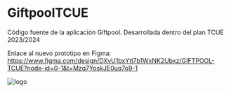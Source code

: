 # GiftpoolTCUE
Código fuente de la aplicación Giftpool. Desarrollada dentro del plan TCUE 2023/2024 

Enlace al nuevo prototipo en Figma: https://www.figma.com/design/DXvU1bxYtI7b1WxNK2Ubxz/GIFTPOOL-TCUE?node-id=0-1&t=Mzq7YoskJE0uq7o9-1

![logo](https://github.com/user-attachments/assets/b0857075-8174-47d3-bd38-18579ce4cec7)


